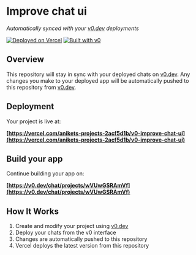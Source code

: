 # Improve chat ui

*Automatically synced with your [v0.dev](https://v0.dev) deployments*

[![Deployed on Vercel](https://img.shields.io/badge/Deployed%20on-Vercel-black?style=for-the-badge&logo=vercel)](https://vercel.com/anikets-projects-2acf5d1b/v0-improve-chat-ui)
[![Built with v0](https://img.shields.io/badge/Built%20with-v0.dev-black?style=for-the-badge)](https://v0.dev/chat/projects/wVUwGSRAmVf)

## Overview

This repository will stay in sync with your deployed chats on [v0.dev](https://v0.dev).
Any changes you make to your deployed app will be automatically pushed to this repository from [v0.dev](https://v0.dev).

## Deployment

Your project is live at:

**[https://vercel.com/anikets-projects-2acf5d1b/v0-improve-chat-ui](https://vercel.com/anikets-projects-2acf5d1b/v0-improve-chat-ui)**

## Build your app

Continue building your app on:

**[https://v0.dev/chat/projects/wVUwGSRAmVf](https://v0.dev/chat/projects/wVUwGSRAmVf)**

## How It Works

1. Create and modify your project using [v0.dev](https://v0.dev)
2. Deploy your chats from the v0 interface
3. Changes are automatically pushed to this repository
4. Vercel deploys the latest version from this repository